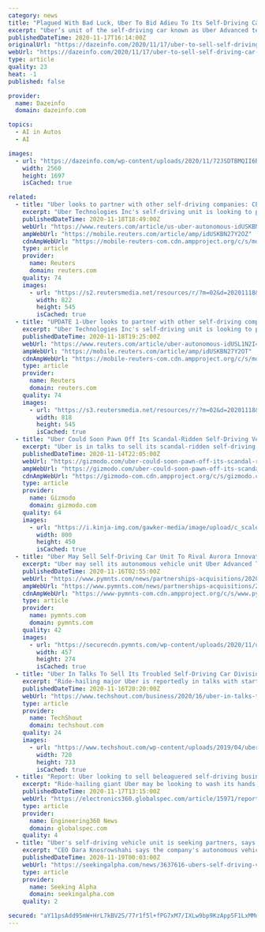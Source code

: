 ```yaml
---
category: news
title: "Plagued With Bad Luck, Uber To Bid Adieu To Its Self-Driving Car Project"
excerpt: "Uber’s unit of the self-driving car known as Uber Advanced technologies aka UberATG, eighteen months ago, was valued at a whopping $7.2 billion after it"
publishedDateTime: 2020-11-17T16:14:00Z
originalUrl: "https://dazeinfo.com/2020/11/17/uber-to-sell-self-driving-car-unit/"
webUrl: "https://dazeinfo.com/2020/11/17/uber-to-sell-self-driving-car-unit/"
type: article
quality: 23
heat: -1
published: false

provider:
  name: Dazeinfo
  domain: dazeinfo.com

topics:
  - AI in Autos
  - AI

images:
  - url: "https://dazeinfo.com/wp-content/uploads/2020/11/72JSDTBMQII6RBUI4BJ3UWHR4Q-scaled.jpg"
    width: 2560
    height: 1697
    isCached: true

related:
  - title: "Uber looks to partner with other self-driving companies: CEO"
    excerpt: "Uber Technologies Inc's self-driving unit is looking to partner with other companies working on autonomous driving, the company's chief executive officer said on Wednesday."
    publishedDateTime: 2020-11-18T18:49:00Z
    webUrl: "https://www.reuters.com/article/us-uber-autonomous-idUSKBN27Y2OZ"
    ampWebUrl: "https://mobile.reuters.com/article/amp/idUSKBN27Y2OZ"
    cdnAmpWebUrl: "https://mobile-reuters-com.cdn.ampproject.org/c/s/mobile.reuters.com/article/amp/idUSKBN27Y2OZ"
    type: article
    provider:
      name: Reuters
      domain: reuters.com
    quality: 74
    images:
      - url: "https://s2.reutersmedia.net/resources/r/?m=02&d=20201118&t=2&i=1541671697&w=&fh=545px&fw=&ll=&pl=&sq=&r=LYNXMPEGAH1MH"
        width: 822
        height: 545
        isCached: true
  - title: "UPDATE 1-Uber looks to partner with other self-driving companies -CEO"
    excerpt: "Uber Technologies Inc's self-driving unit is looking to partner with other companies working on autonomous driving, the company's chief executive officer said on Wednesday."
    publishedDateTime: 2020-11-18T19:25:00Z
    webUrl: "https://www.reuters.com/article/uber-autonomous-idUSL1N2I42FE"
    ampWebUrl: "https://mobile.reuters.com/article/amp/idUSKBN27Y2OT"
    cdnAmpWebUrl: "https://mobile-reuters-com.cdn.ampproject.org/c/s/mobile.reuters.com/article/amp/idUSKBN27Y2OT"
    type: article
    provider:
      name: Reuters
      domain: reuters.com
    quality: 74
    images:
      - url: "https://s3.reutersmedia.net/resources/r/?m=02&d=20201118&t=2&i=1541676648&w=&fh=545px&fw=&ll=&pl=&sq=&r=LYNXMPEGAH1NQ"
        width: 818
        height: 545
        isCached: true
  - title: "Uber Could Soon Pawn Off Its Scandal-Ridden Self-Driving Vehicle Branch to Start-Up Aurora"
    excerpt: "Uber is in talks to sell its scandal-ridden self-driving vehicle branch, Advanced Technologies Group, according to a Friday TechCrunch report. And it looks like Aurora Innovation, a start-up founded by veterans of the autonomous vehicle industry,"
    publishedDateTime: 2020-11-14T22:05:00Z
    webUrl: "https://gizmodo.com/uber-could-soon-pawn-off-its-scandal-ridden-self-drivin-1845672633"
    ampWebUrl: "https://gizmodo.com/uber-could-soon-pawn-off-its-scandal-ridden-self-drivin-1845672633/amp"
    cdnAmpWebUrl: "https://gizmodo-com.cdn.ampproject.org/c/s/gizmodo.com/uber-could-soon-pawn-off-its-scandal-ridden-self-drivin-1845672633/amp"
    type: article
    provider:
      name: Gizmodo
      domain: gizmodo.com
    quality: 64
    images:
      - url: "https://i.kinja-img.com/gawker-media/image/upload/c_scale,f_auto,fl_progressive,pg_1,q_80,w_800/aiykpavyd9qjfrbutksn.jpg"
        width: 800
        height: 450
        isCached: true
  - title: "Uber May Sell Self-Driving Car Unit To Rival Aurora Innovation, Report Says"
    excerpt: "Uber may sell its autonomous vehicle unit Uber Advanced Technologies Group to a competitor, startup Aurora Innovation, according to a news report. Aurora, which was founded in 201"
    publishedDateTime: 2020-11-16T02:55:00Z
    webUrl: "https://www.pymnts.com/news/partnerships-acquisitions/2020/uber-may-sell-self-driving-car-unit-to-rival-aurora-innovation-report-says/"
    ampWebUrl: "https://www.pymnts.com/news/partnerships-acquisitions/2020/uber-may-sell-self-driving-car-unit-to-rival-aurora-innovation-report-says/amp/"
    cdnAmpWebUrl: "https://www-pymnts-com.cdn.ampproject.org/c/s/www.pymnts.com/news/partnerships-acquisitions/2020/uber-may-sell-self-driving-car-unit-to-rival-aurora-innovation-report-says/amp/"
    type: article
    provider:
      name: pymnts.com
      domain: pymnts.com
    quality: 42
    images:
      - url: "https://securecdn.pymnts.com/wp-content/uploads/2020/11/uber-selling-self-driving-457x274.jpg"
        width: 457
        height: 274
        isCached: true
  - title: "Uber In Talks To Sell Its Troubled Self-Driving Car Division"
    excerpt: "Ride-hailing major Uber is reportedly in talks with startup Aurora Innovation to sell its autonomous vehicle unit that was recently valued at $7.25"
    publishedDateTime: 2020-11-16T20:20:00Z
    webUrl: "https://www.techshout.com/business/2020/16/uber-in-talks-to-sell-its-troubled-self-driving-car-division/"
    type: article
    provider:
      name: TechShout
      domain: techshout.com
    quality: 24
    images:
      - url: "https://www.techshout.com/wp-content/uploads/2019/04/uber-app.jpg"
        width: 720
        height: 733
        isCached: true
  - title: "Report: Uber looking to sell beleaguered self-driving business"
    excerpt: "Ride-hailing giant Uber may be looking to wash its hands of its troubled self-driving business as it is in talks to sell the business to Aurora Innovation, an autonomous driving startup. According to a report from TechCrunch,"
    publishedDateTime: 2020-11-17T13:15:00Z
    webUrl: "https://electronics360.globalspec.com/article/15971/report-uber-looking-to-sell-beleaguered-self-driving-business"
    type: article
    provider:
      name: Engineering360 News
      domain: globalspec.com
    quality: 4
  - title: "Uber's self-driving vehicle unit is seeking partners, says CEO Khosrowshahi"
    excerpt: "CEO Dara Knosrowshahi says the company's autonomous vehicle unit wants to partner with other companies in the space.Khosrowshahi, speaking at the RBC Capital Markets conference, was responding to a question about reports the company wanted to sell the Advanced Group."
    publishedDateTime: 2020-11-19T00:03:00Z
    webUrl: "https://seekingalpha.com/news/3637616-ubers-self-driving-vehicle-unit-is-seeking-partners-says-ceo-khosrowshahi"
    type: article
    provider:
      name: Seeking Alpha
      domain: seekingalpha.com
    quality: 2

secured: "aY11psAdd95mW+HrL7kBV2S/77r1f5l+fPG7xM7/IXLw9bp9KzApp5F1LxMMuLKDM3LSRFynZU+rJ/3exdJkcTjiEb5BjkNPTrBZI9+g3UxOH6fUr60jGQexwTfmZ3YW1TGCELBG8kZhlghHYgtrUTeSPUQy8PjIMe8qFDBqS2XQ50h0yxCy6zHfkxvZgth1GdhQukncsgdl8kzdr3s5XPmbk07tZNlBFLRut+xn8rU/j1eQ690C5WZL1unysZjbTYGEEe04Y+FrCSV+cJ5ZkYhSCb19K51wTQ/uksIAWx+O5arjTZ4hnJJX+zoMX3saBoEgn/syejifqLYnXgPWY7U5RQ7v9Kv+PqgKgrhhM8I=;CxFnA3gzHN9qapCTjtV+5Q=="
---
```



